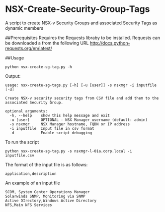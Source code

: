 # NSX-Create-Security-Group-Tags
A script to create NSX-v Security Groups and associated Security Tags as dynamic members

##Prerequisites
Requires the Requests libraby to be installed. Requests can be downloaded a from the following URL
http://docs.python-requests.org/en/latest/

##Usage
```
python nsx-create-sg-tag.py -h
```
Output:
```
usage: nsx-create-sg-tags.py [-h] [-u [user]] -s nsxmgr -i inputfile [-d]

Create NSX-v security security tags from CSV file and add them to the
associated Security Group.

optional arguments:
  -h, --help    show this help message and exit
  -u [user]     OPTIONAL - NSX Manager username (default: admin)
  -s nsxmgr     NSX Manager hostname, FQDN or IP address
  -i inputfile  Input file in csv format
  -d            Enable script debugging
```

To run the script
```
python nsx-create-sg-tag.py -s nsxmgr-l-01a.corp.local -i inputfile.csv
```

The format of the input file is as follows:
```
application,description
```

An example of an input file
```
SCOM, System Center Operations Manager
Solarwinds SNMP, Monitoring via SNMP
Active DIrectory,Windows Active Directory
NFS,Main NFS Services
```

